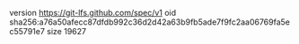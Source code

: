 version https://git-lfs.github.com/spec/v1
oid sha256:a76a50afecc87dfdb992c36d2d42a63b9fb5ade7f9fc2aa06769fa5ec55791e7
size 19627
